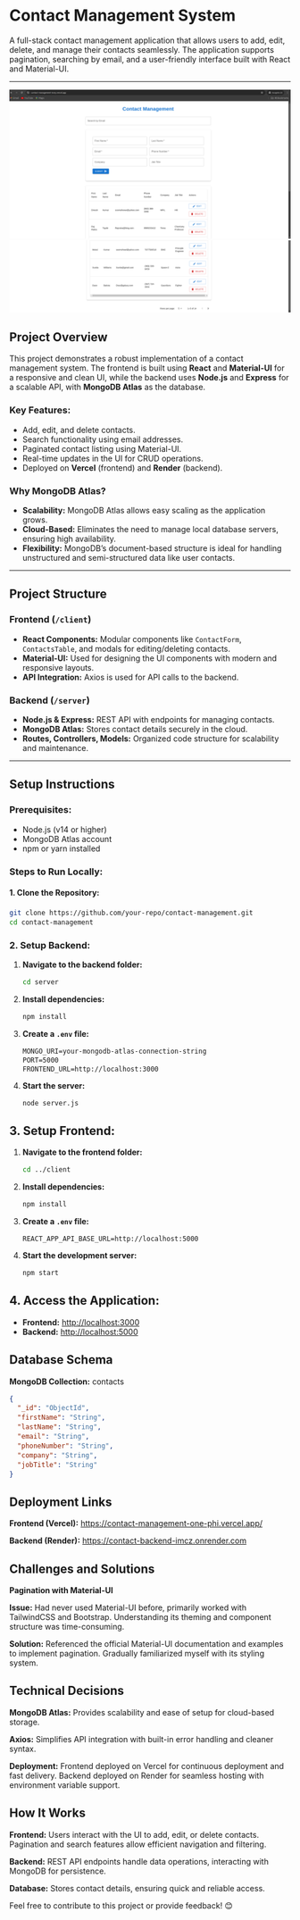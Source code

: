 # Contact Management System

A full-stack contact management application that allows users to add, edit, delete, and manage their contacts seamlessly. The application supports pagination, searching by email, and a user-friendly interface built with React and Material-UI.

---
![Alt text](./assets/contact-management-1.png)
![Alt text](./assets/contact-management-2.png)

## Project Overview

This project demonstrates a robust implementation of a contact management system. The frontend is built using **React** and **Material-UI** for a responsive and clean UI, while the backend uses **Node.js** and **Express** for a scalable API, with **MongoDB Atlas** as the database.

### Key Features:
- Add, edit, and delete contacts.
- Search functionality using email addresses.
- Paginated contact listing using Material-UI.
- Real-time updates in the UI for CRUD operations.
- Deployed on **Vercel** (frontend) and **Render** (backend).

### Why MongoDB Atlas?
- **Scalability:** MongoDB Atlas allows easy scaling as the application grows.
- **Cloud-Based:** Eliminates the need to manage local database servers, ensuring high availability.
- **Flexibility:** MongoDB’s document-based structure is ideal for handling unstructured and semi-structured data like user contacts.

---

## Project Structure

### Frontend (`/client`)
- **React Components:** Modular components like `ContactForm`, `ContactsTable`, and modals for editing/deleting contacts.
- **Material-UI:** Used for designing the UI components with modern and responsive layouts.
- **API Integration:** Axios is used for API calls to the backend.

### Backend (`/server`)
- **Node.js & Express:** REST API with endpoints for managing contacts.
- **MongoDB Atlas:** Stores contact details securely in the cloud.
- **Routes, Controllers, Models:** Organized code structure for scalability and maintenance.

---

## Setup Instructions

### Prerequisites:
- Node.js (v14 or higher)
- MongoDB Atlas account
- npm or yarn installed

### Steps to Run Locally:

#### 1. Clone the Repository:
```bash
git clone https://github.com/your-repo/contact-management.git
cd contact-management
```

### 2. Setup Backend:
1. **Navigate to the backend folder:**
    ```bash
    cd server
    ```

2. **Install dependencies:**
    ```bash
    npm install
    ```

3. **Create a `.env` file:**
    ```env
    MONGO_URI=your-mongodb-atlas-connection-string
    PORT=5000
    FRONTEND_URL=http://localhost:3000
    ```

4. **Start the server:**
    ```bash
    node server.js
    ```

## 3. Setup Frontend:
1. **Navigate to the frontend folder:**
    ```bash
    cd ../client
    ```

2. **Install dependencies:**
    ```bash
    npm install
    ```

3. **Create a `.env` file:**
    ```env
    REACT_APP_API_BASE_URL=http://localhost:5000
    ```

4. **Start the development server:**
    ```bash
    npm start
    ```

## 4. Access the Application:
- **Frontend:** [http://localhost:3000](http://localhost:3000)
- **Backend:** [http://localhost:5000](http://localhost:5000)

## Database Schema
**MongoDB Collection:** contacts

```json
{
  "_id": "ObjectId",
  "firstName": "String",
  "lastName": "String",
  "email": "String",
  "phoneNumber": "String",
  "company": "String",
  "jobTitle": "String"
}
```

## Deployment Links

**Frontend (Vercel):** https://contact-management-one-phi.vercel.app/

**Backend (Render):** https://contact-backend-imcz.onrender.com

## Challenges and Solutions

**Pagination with Material-UI**

**Issue:** Had never used Material-UI before, primarily worked with TailwindCSS and Bootstrap. Understanding its theming and component structure was time-consuming.

**Solution:** Referenced the official Material-UI documentation and examples to implement pagination. Gradually familiarized myself with its styling system.


## Technical Decisions 
**MongoDB Atlas:**
Provides scalability and ease of setup for cloud-based storage.

**Axios:**
Simplifies API integration with built-in error handling and cleaner syntax.

**Deployment:**
Frontend deployed on Vercel for continuous deployment and fast delivery.
Backend deployed on Render for seamless hosting with environment variable support.


## How It Works 
**Frontend:**
Users interact with the UI to add, edit, or delete contacts.
Pagination and search features allow efficient navigation and filtering.

**Backend:**
REST API endpoints handle data operations, interacting with MongoDB for persistence.

**Database:**
Stores contact details, ensuring quick and reliable access.

Feel free to contribute to this project or provide feedback! 😊

